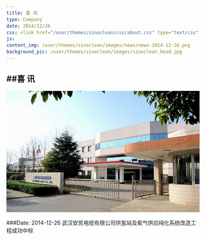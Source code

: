 ```yaml
---
title: 喜 讯
type: Company
date: 2014/12/26
css: <link href="/user/themes/sinoclean/css/about.css" type="text/css" rel="stylesheet" />
js:
content_img: /user/themes/sinoclean/images/news/news-2014-12-26.png
background_pic: /user/themes/sinoclean/images/sinoclean_head.jpg
---
```


##喜 讯
---



![News1](/user/themes/sinoclean/images/news/news-2014-12-26.png)

###Date: 2014-12-26
武汉安凯电缆有限公司供氢站及氧气供应纯化系统改造工程成功中标
